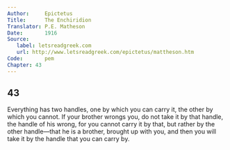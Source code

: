 ```yaml
---
Author:     Epictetus  
Title:      The Enchiridion  
Translator: P.E. Matheson
Date:       1916  
Source:
   label: letsreadgreek.com
   url: http://www.letsreadgreek.com/epictetus/mattheson.htm
Code:       pem  
Chapter: 43
---
```

##  43

Everything has two handles, one by which you can carry it, the other by which
you cannot. If your brother wrongs you, do not take it by that handle, the
handle of his wrong, for you cannot carry it by that, but rather by the other
handle—that he is a brother, brought up with you, and then you will take it by
the handle that you can carry by.


